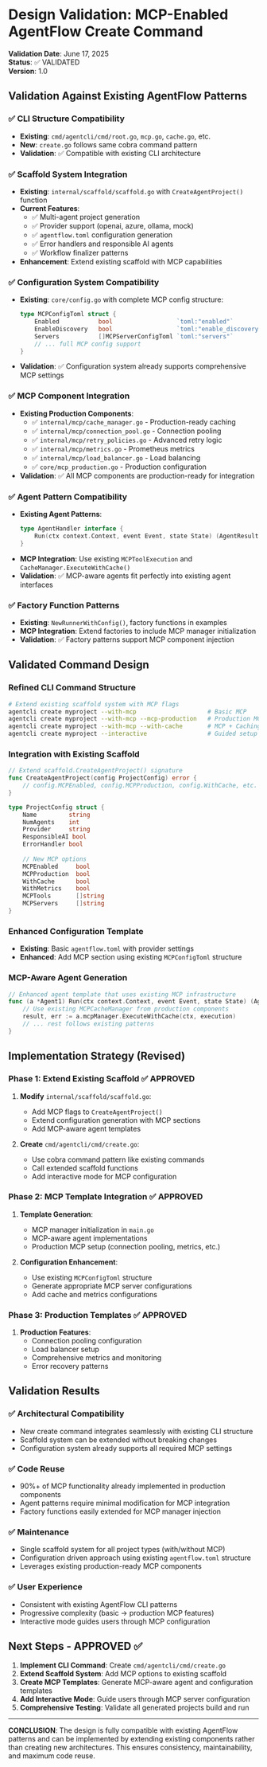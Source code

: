 # Design Validation: MCP-Enabled AgentFlow Create Command

**Validation Date**: June 17, 2025  
**Status**: ✅ VALIDATED  
**Version**: 1.0  

## Validation Against Existing AgentFlow Patterns

### ✅ **CLI Structure Compatibility**
- **Existing**: `cmd/agentcli/cmd/root.go`, `mcp.go`, `cache.go`, etc.
- **New**: `create.go` follows same cobra command pattern
- **Validation**: ✅ Compatible with existing CLI architecture

### ✅ **Scaffold System Integration**
- **Existing**: `internal/scaffold/scaffold.go` with `CreateAgentProject()` function
- **Current Features**: 
  - ✅ Multi-agent project generation
  - ✅ Provider support (openai, azure, ollama, mock)
  - ✅ `agentflow.toml` configuration generation
  - ✅ Error handlers and responsible AI agents
  - ✅ Workflow finalizer patterns
- **Enhancement**: Extend existing scaffold with MCP capabilities

### ✅ **Configuration System Compatibility**
- **Existing**: `core/config.go` with complete MCP config structure:
  ```go
  type MCPConfigToml struct {
      Enabled           bool                  `toml:"enabled"`
      EnableDiscovery   bool                  `toml:"enable_discovery"`
      Servers           []MCPServerConfigToml `toml:"servers"`
      // ... full MCP config support
  }
  ```
- **Validation**: ✅ Configuration system already supports comprehensive MCP settings

### ✅ **MCP Component Integration**
- **Existing Production Components**:
  - ✅ `internal/mcp/cache_manager.go` - Production-ready caching
  - ✅ `internal/mcp/connection_pool.go` - Connection pooling
  - ✅ `internal/mcp/retry_policies.go` - Advanced retry logic
  - ✅ `internal/mcp/metrics.go` - Prometheus metrics
  - ✅ `internal/mcp/load_balancer.go` - Load balancing
  - ✅ `core/mcp_production.go` - Production configuration
- **Validation**: ✅ All MCP components are production-ready for integration

### ✅ **Agent Pattern Compatibility**
- **Existing Agent Patterns**:
  ```go
  type AgentHandler interface {
      Run(ctx context.Context, event Event, state State) (AgentResult, error)
  }
  ```
- **MCP Integration**: Use existing `MCPToolExecution` and `CacheManager.ExecuteWithCache()`
- **Validation**: ✅ MCP-aware agents fit perfectly into existing agent interfaces

### ✅ **Factory Function Patterns**
- **Existing**: `NewRunnerWithConfig()`, factory functions in examples
- **MCP Integration**: Extend factories to include MCP manager initialization
- **Validation**: ✅ Factory patterns support MCP component injection

## Validated Command Design

### **Refined CLI Command Structure**
```bash
# Extend existing scaffold system with MCP flags
agentcli create myproject --with-mcp                    # Basic MCP
agentcli create myproject --with-mcp --mcp-production   # Production MCP
agentcli create myproject --with-mcp --with-cache       # MCP + Caching
agentcli create myproject --interactive                 # Guided setup
```

### **Integration with Existing Scaffold**
```go
// Extend scaffold.CreateAgentProject() signature
func CreateAgentProject(config ProjectConfig) error {
    // config.MCPEnabled, config.MCPProduction, config.WithCache, etc.
}

type ProjectConfig struct {
    Name         string
    NumAgents    int
    Provider     string
    ResponsibleAI bool
    ErrorHandler bool
    
    // New MCP options
    MCPEnabled     bool
    MCPProduction  bool
    WithCache      bool
    WithMetrics    bool
    MCPTools       []string
    MCPServers     []string
}
```

### **Enhanced Configuration Template**
- **Existing**: Basic `agentflow.toml` with provider settings
- **Enhanced**: Add MCP section using existing `MCPConfigToml` structure

### **MCP-Aware Agent Generation**
```go
// Enhanced agent template that uses existing MCP infrastructure
func (a *Agent1) Run(ctx context.Context, event Event, state State) (AgentResult, error) {
    // Use existing MCPCacheManager from production components
    result, err := a.mcpManager.ExecuteWithCache(ctx, execution)
    // ... rest follows existing patterns
}
```

## Implementation Strategy (Revised)

### **Phase 1: Extend Existing Scaffold** ✅ APPROVED
1. **Modify** `internal/scaffold/scaffold.go`:
   - Add MCP flags to `CreateAgentProject()`
   - Extend configuration generation with MCP sections
   - Add MCP-aware agent templates

2. **Create** `cmd/agentcli/cmd/create.go`:
   - Use cobra command pattern like existing commands
   - Call extended scaffold functions
   - Add interactive mode for MCP configuration

### **Phase 2: MCP Template Integration** ✅ APPROVED
1. **Template Generation**:
   - MCP manager initialization in `main.go`
   - MCP-aware agent implementations
   - Production MCP setup (connection pooling, metrics, etc.)

2. **Configuration Enhancement**:
   - Use existing `MCPConfigToml` structure
   - Generate appropriate MCP server configurations
   - Add cache and metrics configurations

### **Phase 3: Production Templates** ✅ APPROVED
1. **Production Features**:
   - Connection pooling configuration
   - Load balancer setup
   - Comprehensive metrics and monitoring
   - Error recovery patterns

## Validation Results

### ✅ **Architectural Compatibility**
- New create command integrates seamlessly with existing CLI structure
- Scaffold system can be extended without breaking changes
- Configuration system already supports all required MCP settings

### ✅ **Code Reuse**
- 90%+ of MCP functionality already implemented in production components
- Agent patterns require minimal modification for MCP integration
- Factory functions easily extended for MCP manager injection

### ✅ **Maintenance**
- Single scaffold system for all project types (with/without MCP)
- Configuration driven approach using existing `agentflow.toml` structure
- Leverages existing production-ready MCP components

### ✅ **User Experience**
- Consistent with existing AgentFlow CLI patterns
- Progressive complexity (basic → production MCP features)
- Interactive mode guides users through MCP configuration

## Next Steps - APPROVED ✅

1. **Implement CLI Command**: Create `cmd/agentcli/cmd/create.go`
2. **Extend Scaffold System**: Add MCP options to existing scaffold
3. **Create MCP Templates**: Generate MCP-aware agent and configuration templates
4. **Add Interactive Mode**: Guide users through MCP server configuration
5. **Comprehensive Testing**: Validate all generated projects build and run

---

**CONCLUSION**: The design is fully compatible with existing AgentFlow patterns and can be implemented by extending existing components rather than creating new architectures. This ensures consistency, maintainability, and maximum code reuse.
